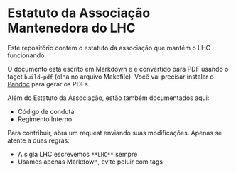 # Estatuto da Associação Mantenedora do LHC

Este repositório contém o estatuto da associação
que mantém o LHC funcionando. 

O documento está  escrito em Markdown e é convertido 
para PDF usando o taget `build-pdf` (olha no arquivo 
Makefile). Você vai precisar instalar o 
[Pandoc](https://pandoc.org/) para gerar os PDFs.

Além do Estatuto da Associação, estão também
 documentados aqui:

- Código de conduta
- Regimento Interno

Para contribuir, abra um request enviando suas 
modificações. Apenas se atente a duas regras:

- A sigla LHC escrevemos `**LHC**` sempre
- Usamos apenas Markdown, evite poluir com tags

